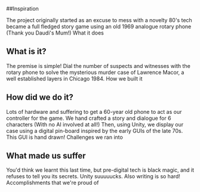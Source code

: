 
##Inspiration

The project originally started as an excuse to mess with a novelty 80's tech became a full fledged story game using an old 1969 analogue rotary phone (Thank you Daudi's Mum!)
What it does

## What is it?

The premise is simple! Dial the number of suspects and witnesses with the rotary phone to solve the mysterious murder case of Lawrence Macor, a well established layers in Chicago 1984.
How we built it

## How did we do it?

Lots of hardware and suffering to get a 60-year old phone to act as our controller for the game. We hand crafted a story and dialogue for 6 characters (With no AI involved at all!) Then, using Unity, we display our case using a digital pin-board inspired by the early GUIs of the late 70s. This GUI is hand drawn!
Challenges we ran into

## What made us suffer

You'd think we learnt this last time, but pre-digital tech is black magic, and it refuses to tell you its secrets. Unity suuuuucks. Also writing is so hard!
Accomplishments that we're proud of
